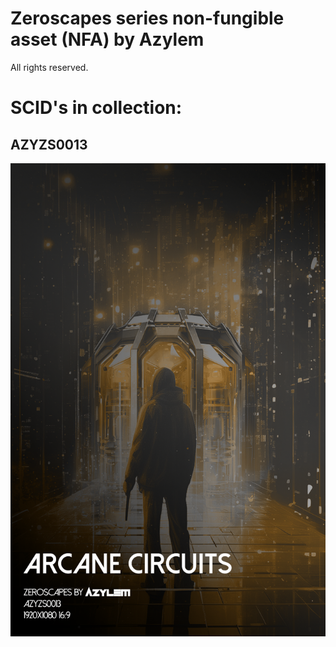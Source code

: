 # Zeroscapes series non-fungible asset (NFA) by Azylem

All rights reserved.

# SCID's in collection:

## AZYZS0013
![AZYZS0013](https://raw.githubusercontent.com/Azylem/Zeroscapes/main/AZYZS0013/AZYZS0013-CA.png "AZYZS0013")
